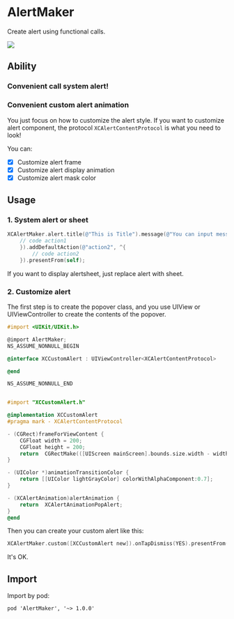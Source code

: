 # AlertMaker

Create alert using functional calls.

![](https://img.shields.io/badge/iOS-9.0%2B-green)

## Ability

### Convenient call system alert!

### Convenient custom alert animation

You just focus on how to customize the alert style. If you want to customize alert component, the protocol `XCAlertContentProtocol` is what you need to look!

You can:

- [x] Customize alert frame
- [x] Customize alert display animation
- [x] Customize alert mask color

## Usage

### 1. System alert or sheet

```Objective-C
XCAlertMaker.alert.title(@"This is Title").message(@"You can input message in here").addDefaultAction(@"action1", ^{
    // code action1
    }).addDefaultAction(@"action2", ^{
        // code action2
    }).presentFrom(self);
```

If you want to display alertsheet, just replace alert with sheet.

### 2. Customize alert

The first step is to create the popover class, and you use UIView or UIViewController to create the contents of the popover.

```Objective-C
#import <UIKit/UIKit.h>

@import AlertMaker;
NS_ASSUME_NONNULL_BEGIN

@interface XCCustomAlert : UIViewController<XCAlertContentProtocol>

@end

NS_ASSUME_NONNULL_END


#import "XCCustomAlert.h"

@implementation XCCustomAlert
#pragma mark - XCAlertContentProtocol

- (CGRect)frameForViewContent {
    CGFloat width = 200;
    CGFloat height = 200;
    return  CGRectMake(([UIScreen mainScreen].bounds.size.width - width) / 2, ([UIScreen mainScreen].bounds.size.height - height) / 2, width, height);
}

- (UIColor *)animationTransitionColor {
    return [[UIColor lightGrayColor] colorWithAlphaComponent:0.7];
}

- (XCAlertAnimation)alertAnimation {
    return  XCAlertAnimationPopAlert;
}
@end
```

Then you can create your custom alert like this: 
```Objective-C
XCAlertMaker.custom([XCCustomAlert new]).onTapDismiss(YES).presentFrom(self);
```

It's OK.

## Import

Import by pod:

`pod 'AlertMaker', '~> 1.0.0'`